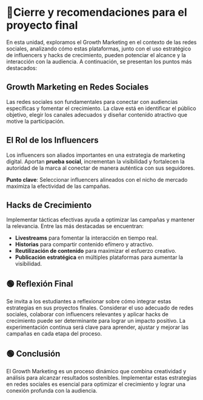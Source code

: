 # 🎃​ Cierre y recomendaciones para el proyecto final

En esta unidad, exploramos el Growth Marketing en el contexto de las redes sociales, analizando cómo estas plataformas, junto con el uso estratégico de influencers y hacks de crecimiento, pueden potenciar el alcance y la interacción con la audiencia. A continuación, se presentan los puntos más destacados:

## Growth Marketing en Redes Sociales
Las redes sociales son fundamentales para conectar con audiencias específicas y fomentar el crecimiento. La clave está en identificar el público objetivo, elegir los canales adecuados y diseñar contenido atractivo que motive la participación.

## El Rol de los Influencers
Los influencers son aliados importantes en una estrategia de marketing digital. Aportan **prueba social**, incrementan la visibilidad y fortalecen la autoridad de la marca al conectar de manera auténtica con sus seguidores.

**Punto clave**: Seleccionar influencers alineados con el nicho de mercado maximiza la efectividad de las campañas.

## Hacks de Crecimiento
Implementar tácticas efectivas ayuda a optimizar las campañas y mantener la relevancia. Entre las más destacadas se encuentran:
- **Livestreams** para fomentar la interacción en tiempo real.
- **Historias** para compartir contenido efímero y atractivo.
- **Reutilización de contenido** para maximizar el esfuerzo creativo.
- **Publicación estratégica** en múltiples plataformas para aumentar la visibilidad.

## 🟢 Reflexión Final
Se invita a los estudiantes a reflexionar sobre cómo integrar estas estrategias en sus proyectos finales. Considerar el uso adecuado de redes sociales, colaborar con influencers relevantes y aplicar hacks de crecimiento puede ser determinante para lograr un impacto positivo. La experimentación continua será clave para aprender, ajustar y mejorar las campañas en cada etapa del proceso.

## 🟢 Conclusión
El Growth Marketing es un proceso dinámico que combina creatividad y análisis para alcanzar resultados sostenibles. Implementar estas estrategias en redes sociales es esencial para optimizar el crecimiento y lograr una conexión profunda con la audiencia.